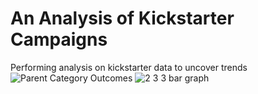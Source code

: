 # An Analysis of Kickstarter Campaigns
Performing analysis on kickstarter data to uncover trends
![Parent Category Outcomes](https://user-images.githubusercontent.com/77767984/116001887-82b0ed80-a5bc-11eb-875b-6ab187f76205.png)
![2 3 3 bar graph](https://user-images.githubusercontent.com/77767984/116001890-847ab100-a5bc-11eb-8423-ffc67f61d8bc.png)
